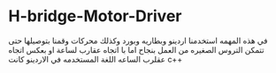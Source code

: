 # H-bridge-Motor-Driver
في هذه المهمه استخدمنا اردينو وبطاريه وبورد وكذلك محركات وقمنا بتوصيلها حتى تتمكن التروس الصغيره من العمل بنجاح اما با اتجاه عقارب لساعة او بعكس اتجاه عقلرب الساعه
اللغة المستخدمه في الاردينو كانت c++
